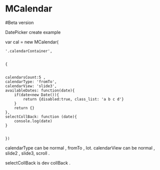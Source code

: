 # MCalendar
#Beta version

DatePicker create example  


var cal = new MCalendar(


    '.calendarContainer',


    {


    calendarsCount:5 ,
    calendarType: 'fromTo',
    calendarView: 'slide3',
    availableDates: function(date){
        if(date<new Date()){
            return {disabled:true, class_list: 'a b c d'}
        } 
        return {}
    },
    selectCollBack: function (date){
        console.log(date)
    }
    
    
    })




calendarType can be normal , fromTo , lot.
calendarView can be normal , slide2 , slide3, scroll .




selectCollBack is dev collBack .
